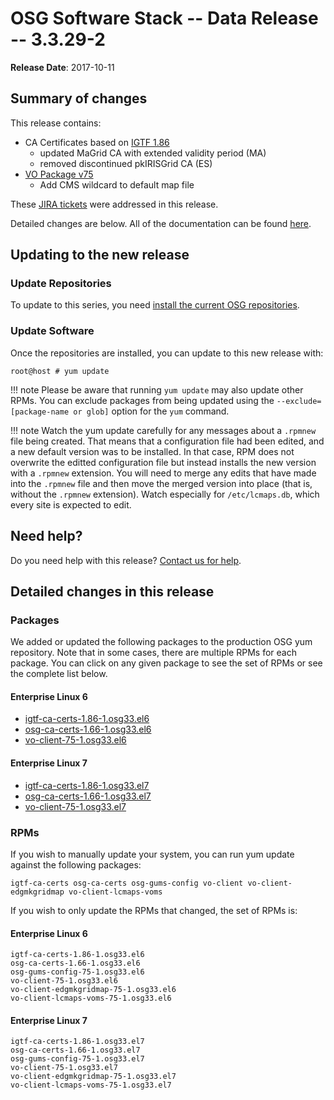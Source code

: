 OSG Software Stack -- Data Release -- 3.3.29-2
==============================================

**Release Date**: 2017-10-11

Summary of changes
------------------

This release contains:

-   CA Certificates based on [IGTF 1.86](http://dist.eugridpma.info/distribution/igtf/current/CHANGES)
    - updated MaGrid CA with extended validity period (MA)
    - removed discontinued pkIRISGrid CA (ES)
-   [VO Package v75](https://github.com/opensciencegrid/osg-vo-config/releases/tag/release-75)
    - Add CMS wildcard to default map file

These [JIRA tickets](https://jira.opensciencegrid.org/issues/?jql=project%20%3D%20SOFTWARE%20AND%20fixVersion%20%3D%203.3.29-2%20ORDER%20BY%20priority%20DESC%2C%20key%20DESC) were addressed in this release.

Detailed changes are below. All of the documentation can be found [here](../../).

Updating to the new release
---------------------------

### Update Repositories

To update to this series, you need [install the current OSG repositories](../../common/yum#install-osg-repositories).

### Update Software

Once the repositories are installed, you can update to this new release with:

``` console
root@host # yum update
```

!!! note
    Please be aware that running `yum update` may also update other RPMs. You can exclude packages from being updated using the `--exclude=[package-name or glob]` option for the `yum` command.

!!! note
    Watch the yum update carefully for any messages about a `.rpmnew` file being created. That means that a configuration file had been edited, and a new default version was to be installed. In that case, RPM does not overwrite the editted configuration file but instead installs the new version with a `.rpmnew` extension. You will need to merge any edits that have made into the `.rpmnew` file and then move the merged version into place (that is, without the `.rpmnew` extension). Watch especially for `/etc/lcmaps.db`, which every site is expected to edit.

Need help?
----------

Do you need help with this release? [Contact us for help](../../common/help).

Detailed changes in this release
--------------------------------

### Packages

We added or updated the following packages to the production OSG yum repository. Note that in some cases, there are multiple RPMs for each package. You can click on any given package to see the set of RPMs or see the complete list below.

#### Enterprise Linux 6

-   [igtf-ca-certs-1.86-1.osg33.el6](https://koji.chtc.wisc.edu/koji/search?match=glob&type=build&terms=igtf-ca-certs-1.86-1.osg33.el6)
-   [osg-ca-certs-1.66-1.osg33.el6](https://koji.chtc.wisc.edu/koji/search?match=glob&type=build&terms=osg-ca-certs-1.66-1.osg33.el6)
-   [vo-client-75-1.osg33.el6](https://koji.chtc.wisc.edu/koji/search?match=glob&type=build&terms=vo-client-75-1.osg33.el6)

#### Enterprise Linux 7

-   [igtf-ca-certs-1.86-1.osg33.el7](https://koji.chtc.wisc.edu/koji/search?match=glob&type=build&terms=igtf-ca-certs-1.86-1.osg33.el7)
-   [osg-ca-certs-1.66-1.osg33.el7](https://koji.chtc.wisc.edu/koji/search?match=glob&type=build&terms=osg-ca-certs-1.66-1.osg33.el7)
-   [vo-client-75-1.osg33.el7](https://koji.chtc.wisc.edu/koji/search?match=glob&type=build&terms=vo-client-75-1.osg33.el7)

### RPMs

If you wish to manually update your system, you can run yum update against the following packages:

    igtf-ca-certs osg-ca-certs osg-gums-config vo-client vo-client-edgmkgridmap vo-client-lcmaps-voms

If you wish to only update the RPMs that changed, the set of RPMs is:

#### Enterprise Linux 6

``` file
igtf-ca-certs-1.86-1.osg33.el6
osg-ca-certs-1.66-1.osg33.el6
osg-gums-config-75-1.osg33.el6
vo-client-75-1.osg33.el6
vo-client-edgmkgridmap-75-1.osg33.el6
vo-client-lcmaps-voms-75-1.osg33.el6
```

#### Enterprise Linux 7

``` file
igtf-ca-certs-1.86-1.osg33.el7
osg-ca-certs-1.66-1.osg33.el7
osg-gums-config-75-1.osg33.el7
vo-client-75-1.osg33.el7
vo-client-edgmkgridmap-75-1.osg33.el7
vo-client-lcmaps-voms-75-1.osg33.el7
```
